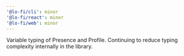```yaml
---
'@lo-fi/cli': minor
'@lo-fi/react': minor
'@lo-fi/web': minor
---
```


Variable typing of Presence and Profile. Continuing to reduce typing complexity internally in the library.
